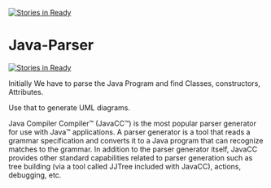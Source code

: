 [![Stories in Ready](https://badge.waffle.io/arunc4u91/Java-Parser.png?label=ready&title=Ready)](https://waffle.io/arunc4u91/Java-Parser)
# Java-Parser
[![Stories in Ready](https://badge.waffle.io/arunc4u91/Java-Parser.png?label=ready&title=Ready)](http://waffle.io/arunc4u91/Java-Parser)


Initially We have to parse the Java Program and find Classes, constructors, Attributes.

Use that to generate UML diagrams.

Java Compiler Compiler™ (JavaCC™) is the most popular parser generator for use with Java™ applications. A parser generator is a tool that reads a grammar specification and converts it to a Java program that can recognize matches to the grammar. In addition to the parser generator itself, JavaCC provides other standard capabilities related to parser generation such as tree building (via a tool called JJTree included with JavaCC), actions, debugging, etc.
